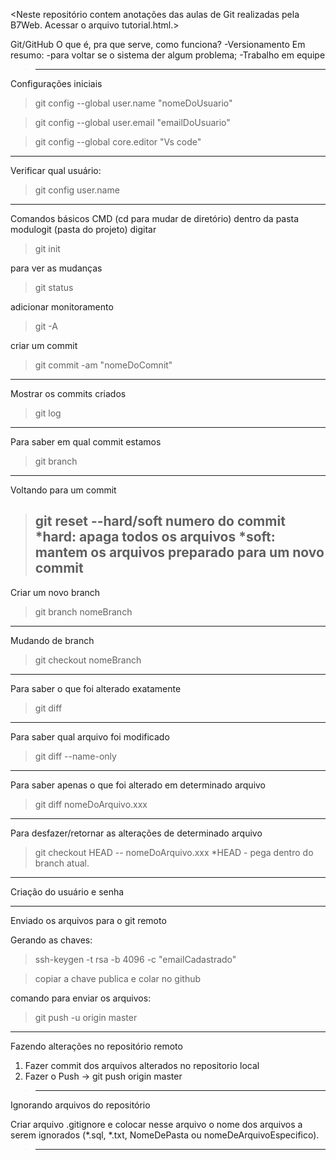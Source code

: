 <Neste repositório contem anotações das aulas de Git realizadas pela B7Web.
Acessar o arquivo tutorial.html.>


Git/GitHub
O que é, pra que serve, como funciona?
-Versionamento
Em resumo:
-para voltar se o sistema der algum problema;
-Trabalho em equipe
>--------------------------------------------------------------------------------
Configurações iniciais

>git config --global user.name "nomeDoUsuario"

>git config --global user.email "emailDoUsuario"

>git config --global core.editor "Vs code"
----------------------------------------------------------------------------------
Verificar qual usuário:
>git config user.name
----------------------------------------------------------------------------------

Comandos básicos CMD (cd para mudar de diretório)
dentro da pasta modulogit (pasta do projeto) digitar 
>git init

para ver as mudanças
 >git status

adicionar monitoramento 
>git -A

criar um commit 
>git commit -am "nomeDoComnit"
----------------------------------------------------------------------------------
Mostrar os commits criados
>git log
----------------------------------------------------------------------------------
Para saber em qual commit estamos
>git branch
----------------------------------------------------------------------------------
Voltando para um commit
> git reset --hard/soft numero do commit
*hard: apaga todos os arquivos
*soft: mantem os arquivos preparado para um novo commit
>----------------------------------------------------------------------------------
Criar um novo branch
>git branch nomeBranch
----------------------------------------------------------------------------------
Mudando de branch
>git checkout nomeBranch
----------------------------------------------------------------------------------
Para saber o que foi alterado exatamente
>git diff
----------------------------------------------------------------------------------
Para saber qual arquivo foi modificado
>git diff --name-only
---------------------------------------------------------------------------------
Para saber apenas o que foi alterado em determinado arquivo
>git diff nomeDoArquivo.xxx
---------------------------------------------------------------------------------
Para desfazer/retornar as alterações de determinado arquivo
>git checkout HEAD -- nomeDoArquivo.xxx
*HEAD - pega dentro do branch atual.
>
----------------------------------------------------------------------------------
Criação do usuário e senha
>
----------------------------------------------------------------------------------
Enviado os arquivos para o git remoto

Gerando as chaves:
>ssh-keygen -t rsa -b 4096 -c "emailCadastrado"

>copiar a chave publica e colar no github

comando para enviar os arquivos: 
>git push -u origin master
------------------------------------------------------------------------------------
Fazendo alterações no repositório remoto
1. Fazer commit dos arquivos alterados no repositorio local
2. Fazer o Push -> git push origin master  
>--------------------------------------------------------------------------------------
Ignorando arquivos do repositório

Criar arquivo .gitignore e colocar nesse arquivo o nome dos arquivos a serem ignorados (*.sql, *.txt, NomeDePasta ou nomeDeArquivoEspecifico).
>--------------------------------------------------------------------------------------











